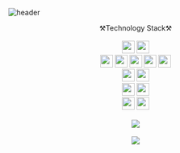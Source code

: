 <!--
**Junny990316/Junny990316** is a ✨ _special_ ✨ repository because its `README.md` (this file) appears on your GitHub profile.

Here are some ideas to get you started:

- 🔭 I’m currently working on ...
- 🌱 I’m currently learning ...
- 👯 I’m looking to collaborate on ...
- 🤔 I’m looking for help with ...
- 💬 Ask me about ...
- 📫 How to reach me: ...
- 😄 Pronouns: ...
- ⚡ Fun fact: ...
-->

![header](https://capsule-render.vercel.app/api?height=200&type=waving&text=Jueun's%20GitHub&fontColor=ffffff)

<div align='center'>
  ⚒️Technology Stack⚒️
</div>
</br>

<div align='center'>
   <img src="https://img.shields.io/badge/java-007396?style=for-the-badge&logo=java&logoColor=white" height="25"> 
  <img src="https://img.shields.io/badge/python-3776AB?style=for-the-badge&logo=python&logoColor=white"height="25"> 
  <br>
  
  <img src="https://img.shields.io/badge/html-E34F26?style=for-the-badge&logo=html5&logoColor=white" height="25"> 
  <img src="https://img.shields.io/badge/css-1572B6?style=for-the-badge&logo=css3&logoColor=white" height="25"> 
  <img src="https://img.shields.io/badge/javascript-F7DF1E?style=for-the-badge&logo=javascript&logoColor=black" height="25"> 
   <img src="https://img.shields.io/badge/react-61DAFB?style=for-the-badge&logo=react&logoColor=black" height="25"> 
  <img src="https://img.shields.io/badge/node.js-339933?style=for-the-badge&logo=Node.js&logoColor=white" height="25">
  <br>
  
  <img src="https://img.shields.io/badge/oracle-F80000?style=for-the-badge&logo=oracle&logoColor=white" height="25"> 
  <img src="https://img.shields.io/badge/mysql-4479A1?style=for-the-badge&logo=mysql&logoColor=white" height="25"> 
  <br>
  
 
  
  <img src="https://img.shields.io/badge/springboot-6DB33F?style=for-the-badge&logo=spring&logoColor=white" height="25"> 
  <img src="https://img.shields.io/badge/amazonaws-232F3E?style=for-the-badge&logo=amazonaws&logoColor=white" height="25"> 
  <br>
  
  <img src="https://img.shields.io/badge/github-181717?style=for-the-badge&logo=github&logoColor=white" height="25">
  <img src="https://img.shields.io/badge/notion-339AF0?style=for-the-badge&logo=fontawesome&logoColor=white" height="25">
  <br>
</div>
<br>

<div align='center'>
<img src= "https://github-readme-stats.vercel.app/api?username=Junny990316&show_icons=true">
</div>
  
<br>
<div align='center'>
<img src="https://github-readme-stats.vercel.app/api/top-langs/?username=Junny990316&layout=compact""(https://github.com/Junny990316/github-readme-stats">
</div>


